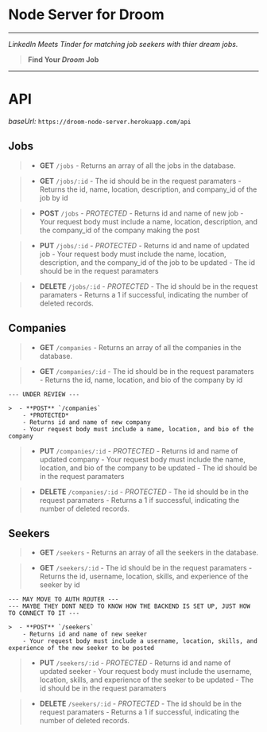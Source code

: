 # Node Server for Droom
-----------------------------------------
*LinkedIn Meets Tinder for matching job seekers with thier dream jobs.*

> **Find Your _Droom_ Job**
-----------------------------------------

# **API**

*baseUrl:*  `https://droom-node-server.herokuapp.com/api`

## Jobs

>  - **GET** `/jobs`
    - Returns an array of all the jobs in the database.
  
>  - **GET** `/jobs/:id`
    - The id should be in the request paramaters
    - Returns the id, name, location, description, and company_id of the job by id

>  - **POST** `/jobs`
    - *PROTECTED*
    - Returns id and name of new job
    - Your request body must include a name, location, description, and the company_id of the company making the post

>  - **PUT** `/jobs/:id`
    - *PROTECTED*
    - Returns id and name of updated job
    - Your request body must include the name, location, description, and the company_id of the job to be updated
    - The id should be in the request paramaters

>  - **DELETE** `/jobs/:id`
    - *PROTECTED*
    - The id should be in the request paramaters
    - Returns a 1 if successful, indicating the number of deleted records.

## Companies

>  - **GET** `/companies`
    - Returns an array of all the companies in the database.
  
>  - **GET** `/companies/:id`
    - The id should be in the request paramaters
    - Returns the id, name, location, and bio of the company by id

```
--- UNDER REVIEW ---

>  - **POST** `/companies`
    - *PROTECTED*
    - Returns id and name of new company
    - Your request body must include a name, location, and bio of the company
```

>  - **PUT** `/companies/:id`
    - *PROTECTED*
    - Returns id and name of updated company
    - Your request body must include the name, location, and bio of the company to be updated
    - The id should be in the request paramaters

>  - **DELETE** `/companies/:id`
    - *PROTECTED*
    - The id should be in the request paramaters
    - Returns a 1 if successful, indicating the number of deleted records.



## Seekers

>  - **GET** `/seekers`
    - Returns an array of all the seekers in the database.
  
>  - **GET** `/seekers/:id`
    - The id should be in the request paramaters
    - Returns the id, username, location, skills, and experience of the seeker by id

```
--- MAY MOVE TO AUTH ROUTER ---
--- MAYBE THEY DONT NEED TO KNOW HOW THE BACKEND IS SET UP, JUST HOW TO CONNECT TO IT ---

>  - **POST** `/seekers`
    - Returns id and name of new seeker
    - Your request body must include a username, location, skills, and experience of the new seeker to be posted
```

>  - **PUT** `/seekers/:id`
    - *PROTECTED*
    - Returns id and name of updated seeker
    - Your request body must include the username, location, skills, and experience of the seeker to be updated
    - The id should be in the request paramaters

>  - **DELETE** `/seekers/:id`
    - *PROTECTED*
    - The id should be in the request paramaters
    - Returns a 1 if successful, indicating the number of deleted records.